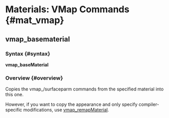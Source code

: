 # Materials: VMap Commands {#mat_vmap}
## vmap_basematerial
### Syntax {#syntax}

**vmap_baseMaterial <material>**

### Overview {#overview}

Copies the vmap_/surfaceparm commands from the specified material into
this one.

However, if you want to copy the appearance and only specify
compiler-specific modifications, use
[vmap_remapMaterial](vmap_remapMaterial).